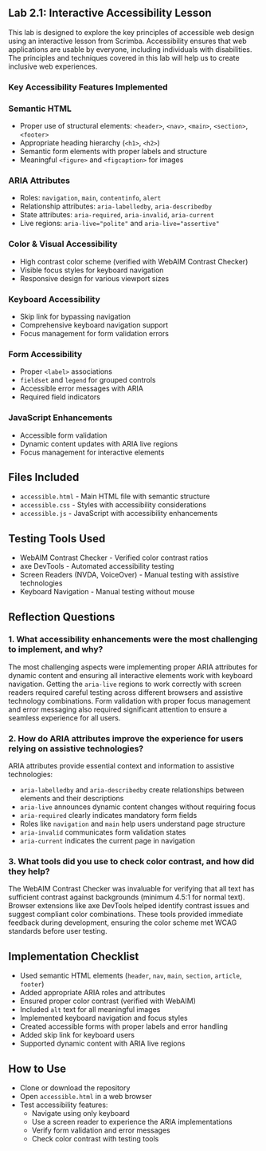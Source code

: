 ## Lab 2.1: Interactive Accessibility Lesson

This lab is designed to explore the key principles of accessible web design using an interactive lesson from Scrimba. Accessibility ensures that web applications are usable by everyone, including individuals with disabilities. The principles and techniques covered in this lab will help us to create inclusive web experiences.

### Key Accessibility Features Implemented

### Semantic HTML
- Proper use of structural elements: `<header>`, `<nav>`, `<main>`, `<section>`, `<footer>`
- Appropriate heading hierarchy (`<h1>`, `<h2>`)
- Semantic form elements with proper labels and structure
- Meaningful `<figure>` and `<figcaption>` for images

### ARIA Attributes
- Roles: `navigation`, `main`, `contentinfo`, `alert`
- Relationship attributes: `aria-labelledby`, `aria-describedby`
- State attributes: `aria-required`, `aria-invalid`, `aria-current`
- Live regions: `aria-live="polite"` and `aria-live="assertive"`

### Color & Visual Accessibility
- High contrast color scheme (verified with WebAIM Contrast Checker)
- Visible focus styles for keyboard navigation
- Responsive design for various viewport sizes

### Keyboard Accessibility
- Skip link for bypassing navigation
- Comprehensive keyboard navigation support
- Focus management for form validation errors

### Form Accessibility
- Proper `<label>` associations
- `fieldset` and `legend` for grouped controls
- Accessible error messages with ARIA
- Required field indicators

### JavaScript Enhancements
- Accessible form validation
- Dynamic content updates with ARIA live regions
- Focus management for interactive elements

## Files Included
- `accessible.html` - Main HTML file with semantic structure
- `accessible.css` - Styles with accessibility considerations
- `accessible.js` - JavaScript with accessibility enhancements

## Testing Tools Used
- WebAIM Contrast Checker - Verified color contrast ratios
- axe DevTools - Automated accessibility testing
- Screen Readers (NVDA, VoiceOver) - Manual testing with assistive technologies
- Keyboard Navigation - Manual testing without mouse

## Reflection Questions

### 1. What accessibility enhancements were the most challenging to implement, and why?
The most challenging aspects were implementing proper ARIA attributes for dynamic content and ensuring all interactive elements work with keyboard navigation. Getting the `aria-live` regions to work correctly with screen readers required careful testing across different browsers and assistive technology combinations. Form validation with proper focus management and error messaging also required significant attention to ensure a seamless experience for all users.

### 2. How do ARIA attributes improve the experience for users relying on assistive technologies?
ARIA attributes provide essential context and information to assistive technologies:
- `aria-labelledby` and `aria-describedby` create relationships between elements and their descriptions
- `aria-live` announces dynamic content changes without requiring focus
- `aria-required` clearly indicates mandatory form fields
- Roles like `navigation` and `main` help users understand page structure
- `aria-invalid` communicates form validation states
- `aria-current` indicates the current page in navigation

### 3. What tools did you use to check color contrast, and how did they help?
The WebAIM Contrast Checker was invaluable for verifying that all text has sufficient contrast against backgrounds (minimum 4.5:1 for normal text). Browser extensions like axe DevTools helped identify contrast issues and suggest compliant color combinations. These tools provided immediate feedback during development, ensuring the color scheme met WCAG standards before user testing.

## Implementation Checklist
- Used semantic HTML elements (`header`, `nav`, `main`, `section`, `article`, `footer`)
- Added appropriate ARIA roles and attributes
- Ensured proper color contrast (verified with WebAIM)
- Included `alt` text for all meaningful images
- Implemented keyboard navigation and focus styles
- Created accessible forms with proper labels and error handling
- Added skip link for keyboard users
- Supported dynamic content with ARIA live regions

## How to Use
- Clone or download the repository
- Open `accessible.html` in a web browser
- Test accessibility features:
  - Navigate using only keyboard
  - Use a screen reader to experience the ARIA implementations
  - Verify form validation and error messages
  - Check color contrast with testing tools
